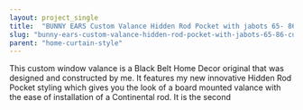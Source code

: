```yaml
---
layout: project_single
title:  "BUNNY EARS Custom Valance Hidden Rod Pocket with jabots 65- 86, custom made with your fabrics, my LABOR and lining"
slug: "bunny-ears-custom-valance-hidden-rod-pocket-with-jabots-65-86-custom-made-with-your-fabrics"
parent: "home-curtain-style"
---
```

This custom window valance is a Black Belt Home Decor original that was designed and constructed by me. It features my new innovative Hidden Rod Pocket styling which gives you the look of a board mounted valance with the ease of installation of a Continental rod. It is the second